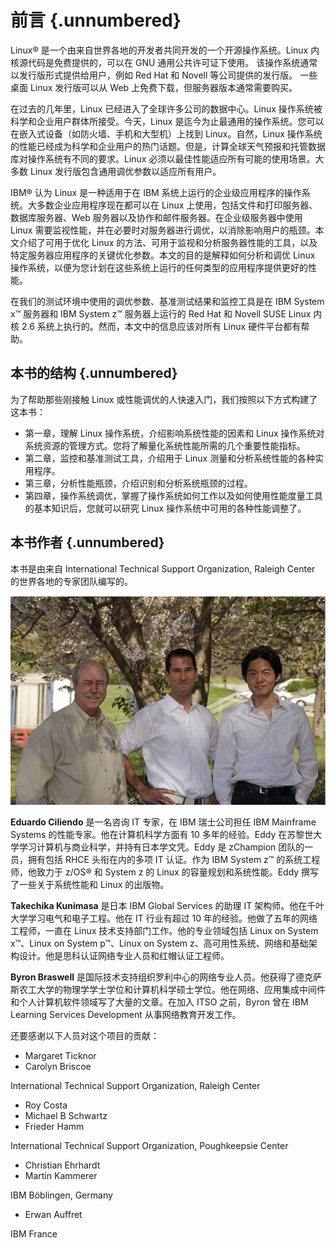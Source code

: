 # 前言 {.unnumbered}

Linux® 是一个由来自世界各地的开发者共同开发的一个开源操作系统。Linux 内核源代码是免费提供的，可以在 GNU 通用公共许可证下使用。 该操作系统通常以发行版形式提供给用户，例如 Red Hat 和 Novell 等公司提供的发行版。 一些桌面 Linux 发行版可以从 Web 上免费下载，但服务器版本通常需要购买。

在过去的几年里，Linux 已经进入了全球许多公司的数据中心。Linux 操作系统被科学和企业用户群体所接受。今天，Linux 是迄今为止最通用的操作系统。您可以在嵌入式设备（如防火墙、手机和大型机）上找到 Linux。自然，Linux 操作系统的性能已经成为科学和企业用户的热门话题。但是，计算全球天气预报和托管数据库对操作系统有不同的要求。Linux 必须以最佳性能适应所有可能的使用场景。大多数 Linux 发行版包含通用调优参数以适应所有用户。

IBM® 认为 Linux 是一种适用于在 IBM 系统上运行的企业级应用程序的操作系统。大多数企业应用程序现在都可以在 Linux 上使用，包括文件和打印服务器、数据库服务器、Web 服务器以及协作和邮件服务器。在企业级服务器中使用 Linux 需要监视性能，并在必要时对服务器进行调优，以消除影响用户的瓶颈。本文介绍了可用于优化 Linux 的方法、可用于监视和分析服务器性能的工具，以及特定服务器应用程序的关键优化参数。本文的目的是解释如何分析和调优 Linux 操作系统，以便为您计划在这些系统上运行的任何类型的应用程序提供更好的性能。

在我们的测试环境中使用的调优参数、基准测试结果和监控工具是在 IBM System x™ 服务器和 IBM System z™ 服务器上运行的 Red Hat 和 Novell SUSE Linux 内核 2.6 系统上执行的。然而，本文中的信息应该对所有 Linux 硬件平台都有帮助。

## 本书的结构 {.unnumbered}
为了帮助那些刚接触 Linux 或性能调优的人快速入门，我们按照以下方式构建了这本书：

- 第一章，理解 Linux 操作系统，介绍影响系统性能的因素和 Linux 操作系统对系统资源的管理方式。您将了解量化系统性能所需的几个重要性能指标。
- 第二章，监控和基准测试工具，介绍用于 Linux 测量和分析系统性能的各种实用程序。
- 第三章，分析性能瓶颈，介绍识别和分析系统瓶颈的过程。
- 第四章，操作系统调优，掌握了操作系统如何工作以及如何使用性能度量工具的基本知识后，您就可以研究 Linux 操作系统中可用的各种性能调整了。

## 本书作者 {.unnumbered}
本书是由来自 International Technical Support Organization, Raleigh Center 的世界各地的专家团队编写的。

![写作团队](images/the-team.jpg)

**Eduardo Ciliendo** 是一名咨询 IT 专家，在 IBM 瑞士公司担任 IBM Mainframe Systems 的性能专家。他在计算机科学方面有 10 多年的经验。Eddy 在苏黎世大学学习计算机与商业科学，并持有日本学文凭。Eddy 是 zChampion 团队的一员，拥有包括 RHCE 头衔在内的多项 IT 认证。作为 IBM System z™ 的系统工程师，他致力于 z/OS® 和 System z 的 Linux 的容量规划和系统性能。Eddy 撰写了一些关于系统性能和 Linux 的出版物。

**Takechika Kunimasa** 是日本 IBM Global Services 的助理 IT 架构师。他在千叶大学学习电气和电子工程。他在 IT 行业有超过 10 年的经验。他做了五年的网络工程师，一直在 Linux 技术支持部门工作。他的专业领域包括 Linux on System x™、Linux on System p™、Linux on System z、高可用性系统、网络和基础架构设计。他是思科认证网络专业人员和红帽认证工程师。

**Byron Braswell** 是国际技术支持组织罗利中心的网络专业人员。他获得了德克萨斯农工大学的物理学学士学位和计算机科学硕士学位。他在网络、应用集成中间件和个人计算机软件领域写了大量的文章。在加入 ITSO 之前，Byron 曾在 IBM Learning Services Development 从事网络教育开发工作。

还要感谢以下人员对这个项目的贡献：

- Margaret Ticknor
- Carolyn Briscoe

International Technical Support Organization, Raleigh Center

- Roy Costa
- Michael B Schwartz
- Frieder Hamm

International Technical Support Organization, Poughkeepsie Center

- Christian Ehrhardt
- Martin Kammerer

IBM Böblingen, Germany

- Erwan Auffret

IBM France